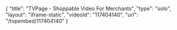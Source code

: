 {
    "title": "TVPage - Shoppable Video For Merchants",
    "type": "solo",
    "layout": "iframe-static",
    "videoId": "117404140",
    "url": "\/tvpembed\/117404140"
}